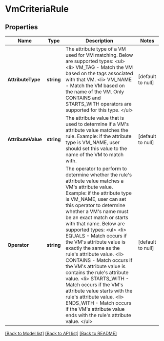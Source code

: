 # VmCriteriaRule

## Properties
Name | Type | Description | Notes
------------ | ------------- | ------------- | -------------
**AttributeType** | **string** | The attribute type of a VM used for VM matching.  Below are supported types: &lt;ul&gt; &lt;li&gt; VM_TAG - Match the VM based on the tags associated with that VM. &lt;li&gt; VM_NAME - Match the VM based on the name of the VM. Only CONTAINS and STARTS_WITH operators are supported for this type. &lt;/ul&gt;  | [default to null]
**AttributeValue** | **string** | The attribute value that is used to determine if a VM&#39;s attribute value matches the rule. Example: if the attribute type is VM_NAME, user should set this value to the name of the VM to match with.  | [default to null]
**Operator** | **string** | The operator to perform to determine whether the rule&#39;s attribute value matches a VM&#39;s attribute value.  Example: if the attribute type is VM_NAME, user can set this operator to determine whether a VM&#39;s name must be an exact match or starts with that name. Below are supported types: &lt;ul&gt; &lt;li&gt; EQUALS - Match occurs if the VM&#39;s attribute value is exactly the same as the rule&#39;s attribute value. &lt;li&gt; CONTAINS - Match occurs if the VM&#39;s attribute value is contains the rule&#39;s attribute value. &lt;li&gt; STARTS_WITH - Match occurs if the VM&#39;s attribute value starts with the rule&#39;s attribute value. &lt;li&gt; ENDS_WITH - Match occurs if the VM&#39;s attribute value ends with the rule&#39;s attribute value. &lt;/ul&gt;  | [default to null]

[[Back to Model list]](../README.md#documentation-for-models) [[Back to API list]](../README.md#documentation-for-api-endpoints) [[Back to README]](../README.md)


